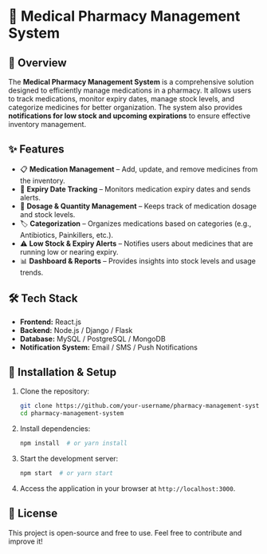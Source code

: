 # 📌 Medical Pharmacy Management System

## 🏥 Overview
The **Medical Pharmacy Management System** is a comprehensive solution designed to efficiently manage medications in a pharmacy. It allows users to track medications, monitor expiry dates, manage stock levels, and categorize medicines for better organization. The system also provides **notifications for low stock and upcoming expirations** to ensure effective inventory management.

## ✨ Features
- 📋 **Medication Management** – Add, update, and remove medicines from the inventory.
- 📅 **Expiry Date Tracking** – Monitors medication expiry dates and sends alerts.
- 💊 **Dosage & Quantity Management** – Keeps track of medication dosage and stock levels.
- 🏷 **Categorization** – Organizes medications based on categories (e.g., Antibiotics, Painkillers, etc.).
- ⚠️ **Low Stock & Expiry Alerts** – Notifies users about medicines that are running low or nearing expiry.
- 📊 **Dashboard & Reports** – Provides insights into stock levels and usage trends.

## 🛠 Tech Stack
- **Frontend:** React.js 
- **Backend:** Node.js / Django / Flask
- **Database:** MySQL / PostgreSQL / MongoDB
- **Notification System:** Email / SMS / Push Notifications

## 🚀 Installation & Setup
1. Clone the repository:
   ```bash
   git clone https://github.com/your-username/pharmacy-management-system.git
   cd pharmacy-management-system
   ```
2. Install dependencies:
   ```bash
   npm install  # or yarn install
   ```
3. Start the development server:
   ```bash
   npm start  # or yarn start
   ```
4. Access the application in your browser at `http://localhost:3000`.

## 📜 License
This project is open-source and free to use. Feel free to contribute and improve it!



